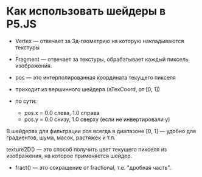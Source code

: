 # Как использовать шейдеры в P5.JS

- Vertex — отвечает за 3д-геометрию на которую накладываются текстуры
- Fragment — отвечает за текстуры, обрабатывает каждый пиксель изображения.

- pos — это интерполированная координата текущего пикселя
- приходит из вершинного шейдера (aTexCoord, от [0, 1])
- по сути:
  - pos.x = 0.0 слева, 1.0 справа
  - pos.y = 0.0 снизу, 1.0 сверху (если не инвертировали y)

В шейдерах для фильтрации pos всегда в диапазоне [0, 1] — удобно для градиентов, шума, масок, растяжек и т.п.

texture2D() — это способ получить цвет текущего пикселя из изображения, на которое применяется шейдер.

- fract() — это сокращение от fractional, т.е. "дробная часть".
